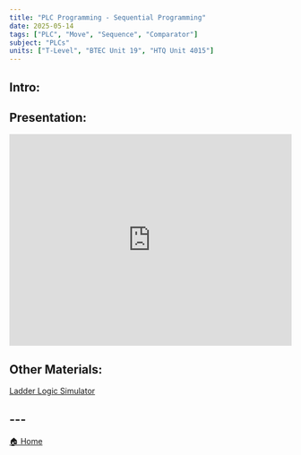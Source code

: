 ```yaml
---
title: "PLC Programming - Sequential Programming"
date: 2025-05-14
tags: ["PLC", "Move", "Sequence", "Comparator"]
subject: "PLCs"
units: ["T-Level", "BTEC Unit 19", "HTQ Unit 4015"]
---
```


## Intro:

## Presentation:

<div style="position: relative; width: 100%; height: 0; padding-top: 75%;">
    <iframe src="https://EngineeringShare.github.io/engineering-hub/presentations/Sequential Ladder Logic.pdf" 
        style="position: absolute; top: 0; left: 0; width: 100%; height: 100%; border: none;">
    </iframe>
</div>

## Other Materials:
[Ladder Logic Simulator](https://app.plcsimulator.online/)

## ---

<a href="https://engineeringshare.github.io/engineering-hub">🏠 Home</a>
